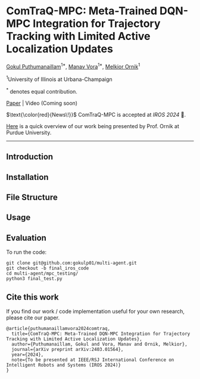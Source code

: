 # ComTraQ-MPC: Meta-Trained DQN-MPC Integration for Trajectory Tracking with Limited Active Localization Updates

[Gokul Puthumanaillam](https://gokulp01.github.io/)<sup>1*</sup>,
[Manav Vora](https://manavvora.github.io)<sup>1*</sup>,
[Melkior Ornik](https://vita-group.github.io/)<sup>1</sup>

<sup>1</sup>University of Illinois at Urbana-Champaign

<sup>\*</sup> denotes equal contribution.

[Paper](https://arxiv.org/pdf/2403.01564) | Video (Coming soon)

$\text{\color{red}{News\!}}$ ComTraQ-MPC is accepted at _IROS 2024_ 🎉.

[Here](https://youtu.be/mqOYaBQ2wVI?t=1647) is a quick overview of our work being presented by Prof. Ornik at Purdue University.

---

## Introduction

## Installation

## File Structure

## Usage

## Evaluation

To run the code:

```
git clone git@github.com:gokulp01/multi-agent.git
git checkout -b final_iros_code
cd multi-agent/mpc_testing/
python3 final_test.py
```

## Cite this work

If you find our work / code implementation useful for your own research, please cite our paper.

```
@article{puthumanaillamvora2024comtraq,
  title={ComTraQ-MPC: Meta-Trained DQN-MPC Integration for Trajectory Tracking with Limited Active Localization Updates},
  author={Puthumanaillam, Gokul and Vora, Manav and Ornik, Melkior},
  journal={arXiv preprint arXiv:2403.01564},
  year={2024},
  note={To be presented at IEEE/RSJ International Conference on Intelligent Robots and Systems (IROS 2024)}
}
```
